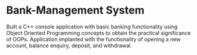 # Bank-Management System

Built a C++ console application with basic banking functionality using Object Oriented Programming concepts
to obtain the practical significance of OOPs.
Application implanted with the functionality of opening a new account, balance enquiry, deposit, and withdrawal.
